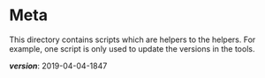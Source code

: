 # Meta

This directory contains scripts which are helpers to the helpers.
For example, one script is only used to update the versions in the tools.

___version___: 2019-04-04-1847
